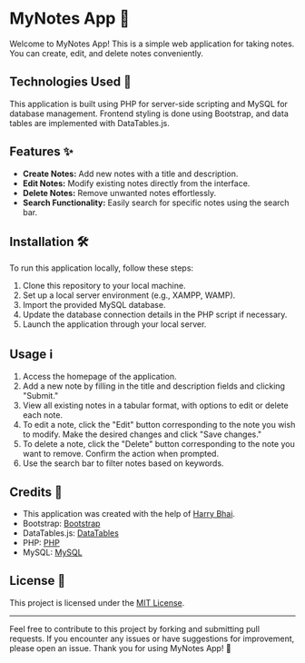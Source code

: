 # MyNotes App 📝

Welcome to MyNotes App! This is a simple web application for taking notes. You can create, edit, and delete notes conveniently. 

## Technologies Used 🚀

This application is built using PHP for server-side scripting and MySQL for database management. Frontend styling is done using Bootstrap, and data tables are implemented with DataTables.js.

## Features ✨

- **Create Notes:** Add new notes with a title and description.
- **Edit Notes:** Modify existing notes directly from the interface.
- **Delete Notes:** Remove unwanted notes effortlessly.
- **Search Functionality:** Easily search for specific notes using the search bar.

## Installation 🛠️

To run this application locally, follow these steps:

1. Clone this repository to your local machine.
2. Set up a local server environment (e.g., XAMPP, WAMP).
3. Import the provided MySQL database.
4. Update the database connection details in the PHP script if necessary.
5. Launch the application through your local server.

## Usage ℹ️

1. Access the homepage of the application.
2. Add a new note by filling in the title and description fields and clicking "Submit."
3. View all existing notes in a tabular format, with options to edit or delete each note.
4. To edit a note, click the "Edit" button corresponding to the note you wish to modify. Make the desired changes and click "Save changes."
5. To delete a note, click the "Delete" button corresponding to the note you want to remove. Confirm the action when prompted.
6. Use the search bar to filter notes based on keywords.

## Credits 🙌

- This application was created with the help of [Harry Bhai](https://www.youtube.com/@CodeWithHarry).
- Bootstrap: [Bootstrap](https://getbootstrap.com/)
- DataTables.js: [DataTables](https://datatables.net/)
- PHP: [PHP](https://www.php.net/)
- MySQL: [MySQL](https://www.mysql.com/)

## License 📄

This project is licensed under the [MIT License](LICENSE).

---

Feel free to contribute to this project by forking and submitting pull requests. If you encounter any issues or have suggestions for improvement, please open an issue. Thank you for using MyNotes App! 🌟
